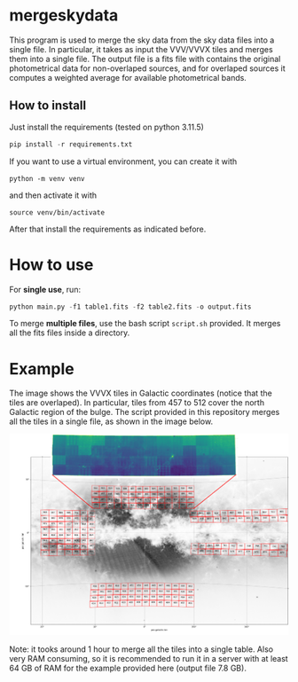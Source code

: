 # mergeskydata

This program is used to merge the sky data from the sky data files into a single file. In particular, it takes as input the VVV/VVVX tiles and merges them into a single file. The output file is a fits file with contains the original photometrical data for non-overlaped sources, and for overlaped sources it computes a weighted average for available photometrical bands.

## How to install

Just install the requirements  (tested on python 3.11.5)
```python
pip install -r requirements.txt
```

If you want to use a virtual environment, you can create it with
```
python -m venv venv
```
and then activate it with
```
source venv/bin/activate
```
After that install the requirements as indicated before.

# How to use

For **single use**, run:
```python
python main.py -f1 table1.fits -f2 table2.fits -o output.fits
```

To merge **multiple files**, use the bash script `script.sh` provided. It merges all the fits files inside a directory.

# Example

The image shows the VVVX tiles in Galactic coordinates (notice that the tiles are overlaped). In particular, tiles from 457 to 512 cover the north Galactic region of the bulge. The script provided in this repository merges all the tiles in a single file,  as shown in the image below.

![image](vvvx_tiles.png)

Note: it tooks around 1 hour to merge all the tiles into a single table. Also very RAM consuming, so it is recommended to run it in a server with at least 64 GB of RAM for the example provided here (output file 7.8 GB).
